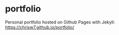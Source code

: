# portfolio
Personal portfolio hosted on Github Pages with Jekyll: https://chrisw7.github.io/portfolio/
